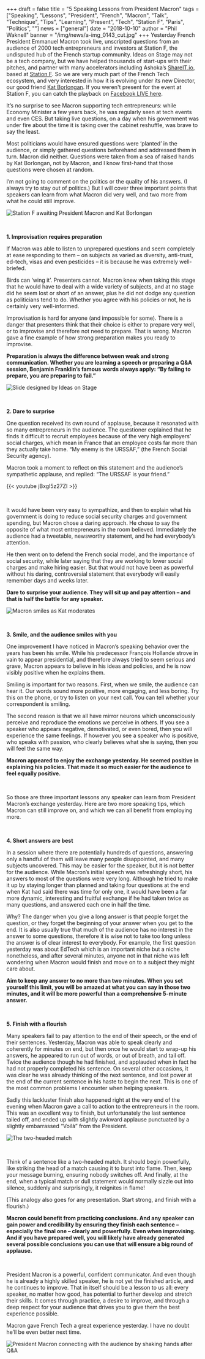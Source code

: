 +++
draft = false
title = "5 Speaking Lessons from President Macron"
tags = ["Speaking", "Lessons", "President", "French", "Macron", "Talk", "Technique", "Tips", "Learning", "Present", "Tech", "Station F", "Paris", "Politics", ""]
news = ["general"]
date = "2018-10-10"
author = "Phil Waknell"
banner = "/img/news/a-img_0143_cut.jpg"
+++
Yesterday French President Emmanuel Macron took live, unscripted questions from an audience of 2000 tech entrepreneurs and investors at Station F, the undisputed hub of the French startup community. Ideas on Stage may not be a tech company, but we have helped thousands of start-ups with their pitches, and partner with many accelerators including Ashoka’s [ShareIT.io](https://share-it.io/), based at [Station F](https://stationf.co). So we are very much part of the French Tech ecosystem, and very interested in how it is evolving under its new Director, our good friend [Kat Borlongan](https://www.linkedin.com/in/kat-borlongan/?originalSubdomain=fr). If you weren't present for the event at Station F, you can catch the playback on [Facebook LIVE here](https://www.facebook.com/EmmanuelMacron/videos/521273488336651/).

It’s no surprise to see Macron supporting tech entrepreneurs: while Economy Minister a few years back, he was regularly seen at tech events and even CES. But taking live questions, on a day when his government was under fire about the time it is taking over the cabinet reshuffle, was brave to say the least.

Most politicians would have ensured questions were ‘planted’ in the audience, or simply gathered questions beforehand and addressed them in turn. Macron did neither. Questions were taken from a sea of raised hands by Kat Borlongan, not by Macron, and I know first-hand that those questions were chosen at random.

I’m not going to comment on the politics or the quality of his answers. (I always try to stay out of politics.) But I will cover three important points that speakers can learn from what Macron did very well, and two more from what he could still improve.

![Station F awaiting President Macron and Kat Borlongan](/img/news/a-img_0076.jpg)

<br>

**1. Improvisation requires preparation**

If Macron was able to listen to unprepared questions and seem completely at ease responding to them – on subjects as varied as diversity, anti-trust, ed-tech, visas and even pesticides – it is because he was extremely well-briefed.

Birds can ‘wing it’. Presenters cannot. Macron knew when taking this stage that he would have to deal with a wide variety of subjects, and at no stage did he seem lost or short of an answer, plus he did not dodge any question as politicians tend to do. Whether you agree with his policies or not, he is certainly very well-informed.

Improvisation is hard for anyone (and impossible for some). There is a danger that presenters think that their choice is either to prepare very well, or to improvise and therefore not need to prepare. That is wrong. Macron gave a fine example of how strong preparation makes you ready to improvise. 

**Preparation is always the difference between weak and strong communication. Whether you are learning a speech or preparing a Q&A session, Benjamin Franklin’s famous words always apply: “By failing to prepare, you are preparing to fail.”**

![Slide designed by Ideas on Stage](https://d2mxuefqeaa7sj.cloudfront.net/s_A26D9D14E5500731227AC5A23DBCEEDA7F0AB3D74874D7C76FDBC3676F1828BE_1539169395189_Slide+Franklin+16x9+EN.039+1.png)

<br>

**2. Dare to surprise**

One question received its own round of applause, because it resonated with so many entrepreneurs in the audience. The questioner explained that he finds it difficult to recruit employees because of the very high employers’ social charges, which mean in France that an employee costs far more than they actually take home. “My enemy is the URSSAF,” (the French Social Security agency). 

Macron took a moment to reflect on this statement and the audience’s sympathetic applause, and replied: “The URSSAF is your friend.” 

{{< youtube jBxgl5z27ZI >}}

<br>

It would have been very easy to sympathize, and then to explain what his government is doing to reduce social security charges and government spending, but Macron chose a daring approach. He chose to say the opposite of what most entrepreneurs in the room believed. Immediately the audience had a tweetable, newsworthy statement, and he had everybody’s attention.

He then went on to defend the French social model, and the importance of social security, while later saying that they are working to lower social charges and make hiring easier. But that would not have been as powerful without his daring, controversial statement that everybody will easily remember days and weeks later.

**Dare to surprise your audience. They will sit up and pay attention – and that is half the battle for any speaker.**

![Macron smiles as Kat moderates](/img/news/a-img_0112_cut.jpg)

<br>

**3. Smile, and the audience smiles with you**

One improvement I have noticed in Macron’s speaking behavior over the years has been his smile. While his predecessor François Hollande strove in vain to appear presidential, and therefore always tried to seem serious and grave, Macron appears to believe in his ideas and policies, and he is now visibly positive when he explains them.

Smiling is important for two reasons. First, when we smile, the audience can hear it. Our words sound more positive, more engaging, and less boring. Try this on the phone, or try to listen on your next call. You can tell whether your correspondent is smiling.

The second reason is that we all have mirror neurons which unconsciously perceive and reproduce the emotions we perceive in others. If you see a speaker who appears negative, demotivated, or even bored, then you will experience the same feelings. If however you see a speaker who is positive, who speaks with passion, who clearly believes what she is saying, then you will feel the same way.

**Macron appeared to enjoy the exchange yesterday. He seemed positive in explaining his policies. That made it so much easier for the audience to feel equally positive.**

<br>

So those are three important lessons any speaker can learn from President Macron’s exchange yesterday. Here are two more speaking tips, which Macron can still improve on, and which we can all benefit from employing more.

<br>

**4. Short answers are best**

In a session where there are potentially hundreds of questions, answering only a handful of them will leave many people disappointed, and many subjects uncovered. This may be easier for the speaker, but it is not better for the audience. While Macron’s initial speech was refreshingly short, his answers to most of the questions were very long. Although he tried to make it up by staying longer than planned and taking four questions at the end when Kat had said there was time for only one, it would have been a far more dynamic, interesting and fruitful exchange if he had taken twice as many questions, and answered each one in half the time.

Why? The danger when you give a long answer is that people forget the question, or they forget the beginning of your answer when you get to the end. It is also usually true that much of the audience has no interest in the answer to some questions, therefore it is wise not to take too long unless the answer is of clear interest to everybody. For example, the first question yesterday was about EdTech which is an important niche but a niche nonetheless, and after several minutes, anyone not in that niche was left wondering when Macron would finish and move on to a subject they might care about.

**Aim to keep any answer to no more than two minutes. When you set yourself this limit, you will be amazed at what you can say in those two minutes, and it will be more powerful than a comprehensive 5-minute answer.**

<br>

**5. Finish with a flourish**

Many speakers fail to pay attention to the end of their speech, or the end of their sentences. Yesterday, Macron was able to speak clearly and coherently for minutes on end, but then once he would start to wrap-up his answers, he appeared to run out of words, or out of breath, and tail off. Twice the audience though he had finished, and applauded when in fact he had not properly completed his sentence. On several other occasions, it was clear he was already thinking of the next sentence, and lost power at the end of the current sentence in his haste to begin the next. This is one of the most common problems I encounter when helping speakers.

Sadly this lackluster finish also happened right at the very end of the evening when Macron gave a call to action to the entrepreneurs in the room. This was an excellent way to finish, but unfortunately the last sentence tailed off, and ended up with slightly awkward applause punctuated by a slightly embarrassed “Voilà” from the President.

![The two-headed match](/img/news/slide-double-headed-match.001.jpeg)

<br>

Think of a sentence like a two-headed match. It should begin powerfully, like striking the head of a match causing it to burst into flame. Then, keep your message burning, ensuring nobody switches off. And finally, at the end, when a typical match or dull statement would normally sizzle out into silence, suddenly and surprisingly, it reignites in flame!

(This analogy also goes for any presentation. Start strong, and finish with a flourish.)

**Macron could benefit from practicing conclusions. And any speaker can gain power and credibility by ensuring they finish each sentence – especially the final one – clearly and powerfully. Even when improvising. And if you have prepared well, you will likely have already generated several possible conclusions you can use that will ensure a big round of applause.**

<br>

President Macron is a powerful, confident communicator. And even though he is already a highly skilled speaker, he is not yet the finished article, and he continues to improve. That in itself should be a lesson to us all: every speaker, no matter how good, has potential to further develop and stretch their skills. It comes through practice, a desire to improve, and through a deep respect for your audience that drives you to give them the best experience possible.

Macron gave French Tech a great experience yesterday. I have no doubt he’ll be even better next time.

![President Macron connecting with the audience by shaking hands after Q&A](/img/news/a-img_0172_cut.jpg)
